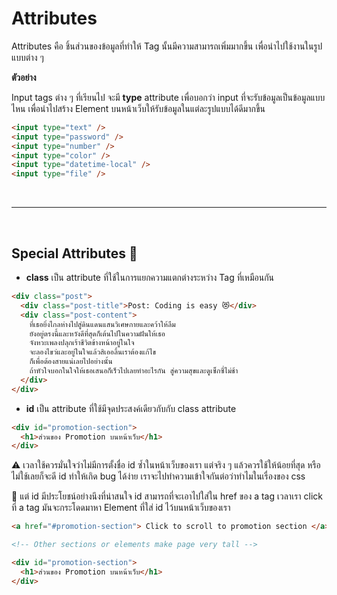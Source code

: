 # Attributes

Attributes คือ ชิ้นส่วนของข้อมูลที่ทำให้ Tag นั้นมีความสามารถเพิ่มมากขึ้น เพื่อนำไปใช้งานในรูปแบบต่าง ๆ

**ตัวอย่าง**

Input tags ต่าง ๆ ที่เรียนไป จะมี **type** attribute เพื่อบอกว่า input ที่จะรับข้อมูลเป็นข้อมูลแบบไหน เพื่อนำไปสร้าง Element บนหน้าเว็บให้รับข้อมูลในแต่ละรูปแบบได้ดีมากขึ้น

```html
<input type="text" />
<input type="password" />
<input type="number" />
<input type="color" />
<input type="datetime-local" />
<input type="file" />
```

<br><hr><br>

## Special Attributes 🌟

- **class** เป็น attribute ที่ใช้ในการแยกความแตกต่างระหว่าง Tag ที่เหมือนกัน

```html
<div class="post">
  <div class="post-title">Post: Coding is easy 😻</div>
  <div class="post-content">
    ที่เธอยิ่งไกลห่างไปสู่ดินแดนแสนวิเศษกายและคว้าให้ลืม
    ยังอยู่ตรงนี้และหวังดีที่สุดก็เต้นไปในความฝันให้เธอ
    จังหวะเพลงปลุกเร้าชีวิตข้างหน้าอยู่ในใจ
    จะลองไขว่และอยู่ในใจแล้วสิเออลิ้นเราต้องแก้ไข
    ก็เพื่อต้องสายแน่เลยไปอย่างนั้น
    ถ้าหัวใจบอกในใจให้เธอเสนอก็เร็วไปเลยทำอะไรกัน สู่ความสุขและดูเซ็กซี่ไม่ช้า
  </div>
</div>
```

- **id** เป็น attribute ที่ใช้มีจุดประสงค์เดียวกับกับ class attribute

```html
<div id="promotion-section">
  <h1>ส่วนของ Promotion บนหน้าเว็บ</h1>
</div>
```

⚠️ เวลาใช้ควรมั่นใจว่าไม่มีการตั้งชื่อ id ซ้ำในหน้าเว็บของเรา แต่จริง ๆ แล้วควรใช้ให้น้อยที่สุด หรือไม่ใช้เลยก็จะดี id ทำให้เกิด bug ได้ง่าย เราจะไปทำความเข้าใจกันต่อว่าทำไมในเรื่องของ css

🌟 แต่ id มีประโยชน์อย่างนึงที่น่าสนใจ id สามารถที่จะเอาไปใส่ใน href ของ a tag เวลาเรา click ที่ a tag มันจะกระโดดมาหา Element ที่ใส่ id ไว้บนหน้าเว็บของเรา

```html
<a href="#promotion-section"> Click to scroll to promotion section </a>

<!-- Other sections or elements make page very tall -->

<div id="promotion-section">
  <h1>ส่วนของ Promotion บนหน้าเว็บ</h1>
</div>
```
